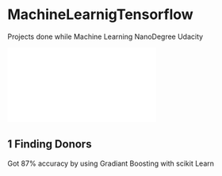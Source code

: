 # MachineLearnigTensorflow
Projects done while Machine Learning NanoDegree Udacity


![](MLND.pdf)

## 1 Finding Donors

Got 87% accuracy by using Gradiant Boosting with scikit Learn
